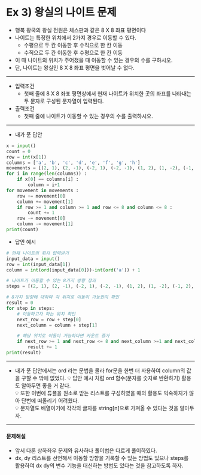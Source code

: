 # Ex 3) 왕실의 나이트 문제
- 행복 왕국의 왕실 전원은 체스판과 같은 8 X 8 좌표 평면이다
- 나이트는 특정한 위치에서 2가지 경우로 이동할 수 있다.
  - 수평으로 두 칸 이동한 후 수직으로 한 칸 이동
  - 수직으로 두 칸 이동한 후 수평으로 한 칸 이동
- 이 때 나이트의 위치가 주어졌을 때 이동할 수 있는 경우의 수를 구하시오.
- 단, 나이트는 왕실인 8 X 8 좌표 평면을 벗어날 수 없다.
***
- 입력조건
  - 첫째 줄에 8 X 8 좌표 평면상에서 현재 나이트가 위치한 곳의 좌표를 나타내는 두 문자로 구성된 문자열이 입력된다.
- 출력조건
  - 첫째 줄에 나이트가 이동할 수 있는 경우의 수를 출력하시오.
***
- 내가 푼 답안
```python
x = input()
count = 0
row = int(x[1])
columns = ['a', 'b', 'c', 'd', 'e', 'f', 'g', 'h']
movements = [(2, 1), (2, -1), (-2, 1), (-2, -1), (1, 2), (1, -2), (-1, 2), (-1, -2)]
for i in range(len(columns)) :
    if x[0] == columns[i] :
        column = i+1
for movement in movements :
    row += movement[0]
    column += movement[1]
    if row >= 1 and column >= 1 and row <= 8 and column <= 8 :
        count += 1
    row -= movement[0]
    column -= movement[1]
print(count)
```
- 답안 예시
```python
# 현재 나이트의 위치 입력받기
input_data = input()
row = int(input_data[1])
column = int(ord(input_data[0]))-int(ord('a')) + 1

# 나이트가 이동할 수 있는 8가지 방향 정의
steps = [(2, 1), (2, -1), (-2, 1), (-2, -1), (1, 2), (1, -2), (-1, 2), (-1, -2)]

# 8가지 방향에 대하여 각 위치로 이동이 가능한지 확인
result = 0
for step in steps:
    # 이동하고자 하는 위치 확인
    next_row = row + step[0]
    next_column = column + step[1]

    # 해당 위치로 이동이 가능하다면 카운트 증가
    if next_row >= 1 and next_row <= 8 and next_column >=1 and next_column <= 8:
        result += 1
print(result)
```
***
- 내가 푼 답안에서는 ord 라는 문법을 몰라 for문을 한번 더 사용하여 column의 값을 구할 수 밖에 없었다.
💡 답안 예시 처럼 ord 함수(문자를 숫자로 반환하기) 활용도 알아두면 좋을 거 같다.<br>
💡 또한 이번에 튜플을 원소로 받는 리스트를 구성하였을 때의 활용도 익숙하지가 않아 단번에 떠올리기 어려웠다.<br>
💡 문자열도 배열이기에 각각의 글자를 string[n]으로 가져올 수 있다는 것을 알아두자.<br>
***
#### 문제해설
- 앞서 다룬 상하좌우 문제와 유사하나 풀이법은 다르게 풀이하였다.
- dx, dy 리스트를 선언해서 이동할 방향을 기록할 수 있는 방법도 있으나 steps를 활용하여 dx dy의 변수 기능을 대신하는 방법도 있다는 것을 참고하도록 하자.